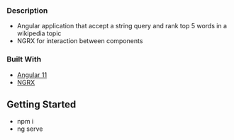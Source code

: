 ### Description

  * Angular application that accept a string query and rank top 5 words in a wikipedia topic
  * NGRX for interaction between components

### Built With

* [Angular 11](https://angular.io)
* [NGRX](https://ngrx.io)



<!-- GETTING STARTED -->
## Getting Started

* npm i
* ng serve
